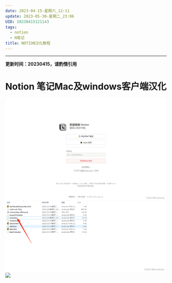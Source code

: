 ```yaml
---
date: 2023-04-15-星期六_12:11
update: 2023-05-30-星期二_23:06
UID: 20230415121143
tags:
  - notion
  - N笔记
title: NOTION汉化教程
---
```

---
**更新时间：20230415，请酌情引用**
# Notion 笔记Mac及windows客户端汉化


![](../images/16bb168ed0d9105e70a0c5f6508def02.png)
![](NOTION汉化教程/93adb77f1068e8e6060262b6434a626d.png)
![](2061b1854259fd06a5f35a1d5bdb36a2.png)